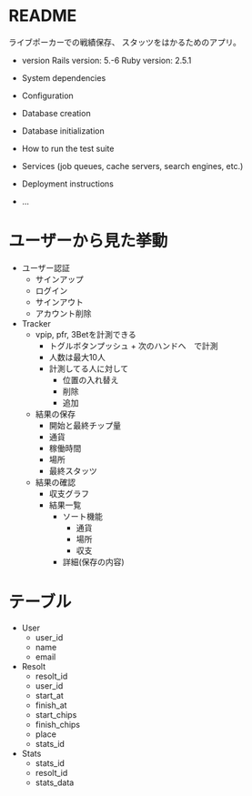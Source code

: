 # README

ライブポーカーでの戦績保存、
スタッツをはかるためのアプリ。

* version
Rails version: 5.-6
Ruby version: 2.5.1

* System dependencies

* Configuration

* Database creation

* Database initialization

* How to run the test suite

* Services (job queues, cache servers, search engines, etc.)

* Deployment instructions

* ...


# ユーザーから見た挙動
- ユーザー認証
  - サインアップ
  - ログイン
  - サインアウト
  - アカウント削除
- Tracker
  - vpip, pfr, 3Betを計測できる
    - トグルボタンプッシュ + 次のハンドへ　で計測
    - 人数は最大10人
    - 計測してる人に対して
      - 位置の入れ替え
      - 削除
      - 追加
  - 結果の保存
    - 開始と最終チップ量
    - 通貨
    - 稼働時間
    - 場所
    - 最終スタッツ
  - 結果の確認
    - 収支グラフ
    - 結果一覧
      - ソート機能
        - 通貨
        - 場所
        - 収支
      - 詳細(保存の内容)


# テーブル
- User
  - user_id
  - name
  - email
- Resolt
  - resolt_id
  - user_id
  - start_at
  - finish_at
  - start_chips
  - finish_chips
  - place
  - stats_id
- Stats
  - stats_id
  - resolt_id
  - stats_data